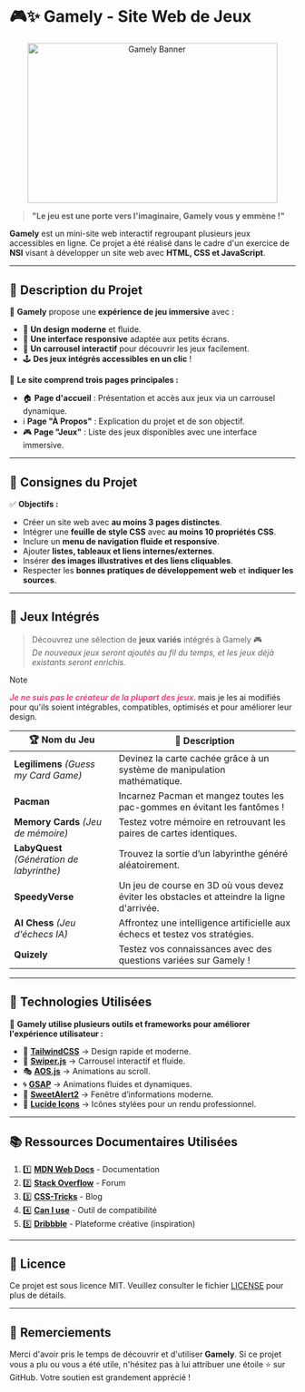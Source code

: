 
# 🎮✨ Gamely - Site Web de Jeux  

<div align="center">  
    <img src="https://i.imgur.com/4xjqeFT.png" alt="Gamely Banner" width="440" height="282.5">  
</div>  

> **"Le jeu est une porte vers l'imaginaire, Gamely vous y emmène !"**  

**Gamely** est un mini-site web interactif regroupant plusieurs jeux accessibles en ligne. Ce projet a été réalisé dans le cadre d'un exercice de **NSI** visant à développer un site web avec **HTML, CSS et JavaScript**.  

---  
## 🚀 Description du Projet  

🌟 **Gamely** propose une **expérience de jeu immersive** avec :  
- 🎨 **Un design moderne** et fluide.  
- 📱 **Une interface responsive** adaptée aux petits écrans.
- 🎡 **Un carrousel interactif** pour découvrir les jeux facilement.  
- 🕹️ **Des jeux intégrés accessibles en un clic** !  

🔗 **Le site comprend trois pages principales :**  
- 🏠 **Page d'accueil** : Présentation et accès aux jeux via un carrousel dynamique.  
- ℹ️ **Page "À Propos"** : Explication du projet et de son objectif.  
- 🎮 **Page "Jeux"** : Liste des jeux disponibles avec une interface immersive.  

---  
## 📌 Consignes du Projet  

✅ **Objectifs :**  
- Créer un site web avec **au moins 3 pages distinctes**.  
- Intégrer une **feuille de style CSS** avec **au moins 10 propriétés CSS**.  
- Inclure un **menu de navigation fluide et responsive**.  
- Ajouter **listes, tableaux et liens internes/externes**.  
- Insérer **des images illustratives et des liens cliquables**.  
- Respecter les **bonnes pratiques de développement web** et **indiquer les sources**.  

---  
## 🎲 Jeux Intégrés  

> Découvrez une sélection de **jeux variés** intégrés à Gamely 🎮  
*De nouveaux jeux seront ajoutés au fil du temps, et les jeux déjà existants seront enrichis.*  

> [!NOTE]
> ***<span style="color: ff4081;">Je ne suis pas le créateur de la plupart des jeux</span>***.
> mais je les ai modifiés pour qu'ils soient intégrables,
> compatibles, optimisés et pour améliorer leur design.


| 🏆 **Nom du Jeu** | 📝 **Description** |  
|----------------|----------------|  
| **Legilimens** *(Guess my Card Game)* | Devinez la carte cachée grâce à un système de manipulation mathématique. |  
| **Pacman** | Incarnez Pacman et mangez toutes les pac-gommes en évitant les fantômes ! |  
| **Memory Cards** *(Jeu de mémoire)* | Testez votre mémoire en retrouvant les paires de cartes identiques. |  
| **LabyQuest** *(Génération de labyrinthe)* | Trouvez la sortie d’un labyrinthe généré aléatoirement. |  
| **SpeedyVerse** | Un jeu de course en 3D où vous devez éviter les obstacles et atteindre la ligne d'arrivée. |  
| **AI Chess** *(Jeu d'échecs IA)* | Affrontez une intelligence artificielle aux échecs et testez vos stratégies. |  
| **Quizely** | Testez vos connaissances avec des questions variées sur Gamely ! | 

---  
## 🎨 Technologies Utilisées  

🔧 **Gamely utilise plusieurs outils et frameworks pour améliorer l'expérience utilisateur :**  

- 🎨 **[TailwindCSS](https://tailwindcss.com/)** → Design rapide et moderne.  
- 🎡 **[Swiper.js](https://swiperjs.com/)** → Carrousel interactif et fluide.  
- 🎭 **[AOS.js](https://michalsnik.github.io/aos/)** → Animations au scroll.  
- 🌀 **[GSAP](https://greensock.com/gsap/)** → Animations fluides et dynamiques.  
- 📢 **[SweetAlert2](https://sweetalert2.github.io/)** → Fenêtre d’informations moderne.  
- 🎨 **[Lucide Icons](https://lucide.dev/)** → Icônes stylées pour un rendu professionnel.  

---
## 📚 Ressources Documentaires Utilisées

1. 1️⃣ **[MDN Web Docs](https://developer.mozilla.org/)** - Documentation
2. 2️⃣ **[Stack Overflow](https://stackoverflow.com/)** - Forum
3. 3️⃣ **[CSS-Tricks](https://css-tricks.com/)** - Blog
4. 4️⃣ **[Can I use](https://caniuse.com/)** - Outil de compatibilité
5. 5️⃣ **[Dribbble](https://dribbble.com/)** - Plateforme créative (inspiration)

---

## 📄 Licence

Ce projet est sous licence MIT. Veuillez consulter le fichier [LICENSE](./LICENSE) pour plus de détails.

---

## 🙏 Remerciements

Merci d'avoir pris le temps de découvrir et d'utiliser **Gamely**. Si ce projet vous a plu ou vous a été utile, n'hésitez pas à lui attribuer une étoile ⭐ sur GitHub. Votre soutien est grandement apprécié !
